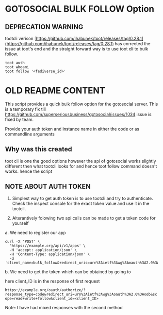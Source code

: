 # GOTOSOCIAL BULK FOLLOW Option

## DEPRECATION WARNING 
tootcli verison [https://github.com/ihabunek/toot/releases/tag/0.28.1](https://github.com/ihabunek/toot/releases/tag/0.28.1) has corrected the issue at toot's end and the straight forward way is to use toot cli to bulk follow.

```
toot auth
toot whoami
toot follow '<fediverse_id>'
```


# OLD README CONTENT
This script provides a quick bulk follow option for the gotosocial server.
This is a temporary fix till https://github.com/superseriousbusiness/gotosocial/issues/1034 issue is fixed by team.

Provide your auth token and instance name in either the code or as commandline arguments

## Why was this created

toot cli is one the good options however the api of gotosocial works slightly different then what tootcli looks for and hence toot follow command doesn't works. hence the script


## NOTE ABOUT AUTH TOKEN

1. Simplest way to get auth token is to use tootcli and try to authenticate. Check the inspect console for the exact token value and use it in the tootcli.

2. Alterantively folowing two api calls can be made to get a token code for yourself

a. We need to register our app
```
curl -X 'POST' \
  'https://example.org/api/v1/apps' \
  -H 'accept: application/json' \
  -H 'Content-Type: application/json' \
  -d 'client_name=bulk_follow&redirect_uris=urn%3Aietf%3Awg%3Aoauth%3A2.0%3Aoob&scopes=follow'
```

b. We need to get the token which can be obtained by going to 

here client_ID is in the response of first request

`https://example.org/oauth/authorize/?response_type=code&redirect_uri=urn%3Aietf%3Awg%3Aoauth%3A2.0%3Aoob&scope=read+write+follow&client_id=<client_ID>`

Note: I have had mixed responses with the second method

